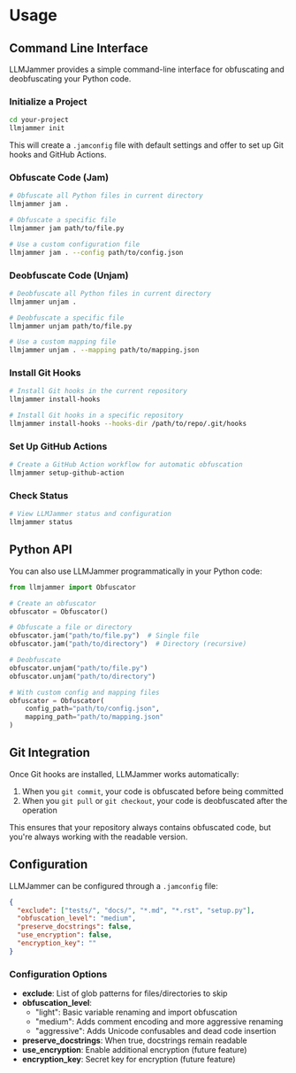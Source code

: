 # Usage

## Command Line Interface

LLMJammer provides a simple command-line interface for obfuscating and deobfuscating your Python code.

### Initialize a Project

```bash
cd your-project
llmjammer init
```

This will create a `.jamconfig` file with default settings and offer to set up Git hooks and GitHub Actions.

### Obfuscate Code (Jam)

```bash
# Obfuscate all Python files in current directory
llmjammer jam .

# Obfuscate a specific file
llmjammer jam path/to/file.py

# Use a custom configuration file
llmjammer jam . --config path/to/config.json
```

### Deobfuscate Code (Unjam)

```bash
# Deobfuscate all Python files in current directory
llmjammer unjam .

# Deobfuscate a specific file
llmjammer unjam path/to/file.py

# Use a custom mapping file
llmjammer unjam . --mapping path/to/mapping.json
```

### Install Git Hooks

```bash
# Install Git hooks in the current repository
llmjammer install-hooks

# Install Git hooks in a specific repository
llmjammer install-hooks --hooks-dir /path/to/repo/.git/hooks
```

### Set Up GitHub Actions

```bash
# Create a GitHub Action workflow for automatic obfuscation
llmjammer setup-github-action
```

### Check Status

```bash
# View LLMJammer status and configuration
llmjammer status
```

## Python API

You can also use LLMJammer programmatically in your Python code:

```python
from llmjammer import Obfuscator

# Create an obfuscator
obfuscator = Obfuscator()

# Obfuscate a file or directory
obfuscator.jam("path/to/file.py")  # Single file
obfuscator.jam("path/to/directory")  # Directory (recursive)

# Deobfuscate
obfuscator.unjam("path/to/file.py")
obfuscator.unjam("path/to/directory")

# With custom config and mapping files
obfuscator = Obfuscator(
    config_path="path/to/config.json", 
    mapping_path="path/to/mapping.json"
)
```

## Git Integration

Once Git hooks are installed, LLMJammer works automatically:

1. When you `git commit`, your code is obfuscated before being committed
2. When you `git pull` or `git checkout`, your code is deobfuscated after the operation

This ensures that your repository always contains obfuscated code, but you're always working with the readable version.

## Configuration

LLMJammer can be configured through a `.jamconfig` file:

```json
{
  "exclude": ["tests/", "docs/", "*.md", "*.rst", "setup.py"],
  "obfuscation_level": "medium",
  "preserve_docstrings": false,
  "use_encryption": false,
  "encryption_key": ""
}
```

### Configuration Options

- **exclude**: List of glob patterns for files/directories to skip
- **obfuscation_level**: 
  - "light": Basic variable renaming and import obfuscation
  - "medium": Adds comment encoding and more aggressive renaming
  - "aggressive": Adds Unicode confusables and dead code insertion
- **preserve_docstrings**: When true, docstrings remain readable
- **use_encryption**: Enable additional encryption (future feature)
- **encryption_key**: Secret key for encryption (future feature)

